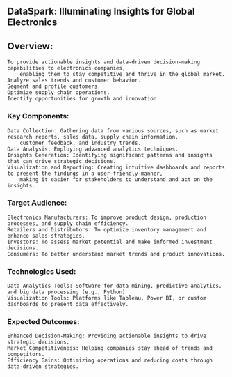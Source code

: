 ## DataSpark: Illuminating Insights for Global Electronics

## Overview:
    To provide actionable insights and data-driven decision-making capabilities to electronics companies, 
        enabling them to stay competitive and thrive in the global market.
	Analyze sales trends and customer behavior. 
	Segment and profile customers.
	Optimize supply chain operations.
	Identify opportunities for growth and innovation


### Key Components:
    Data Collection: Gathering data from various sources, such as market research reports, sales data, supply chain information, 
        customer feedback, and industry trends.
    Data Analysis: Employing advanced analytics techniques.
    Insights Generation: Identifying significant patterns and insights that can drive strategic decisions. 
    Visualization and Reporting: Creating intuitive dashboards and reports to present the findings in a user-friendly manner, 
        making it easier for stakeholders to understand and act on the insights.


### Target Audience:
    Electronics Manufacturers: To improve product design, production processes, and supply chain efficiency.
    Retailers and Distributors: To optimize inventory management and enhance sales strategies.
    Investors: To assess market potential and make informed investment decisions.
    Consumers: To better understand market trends and product innovations.

### Technologies Used:
    Data Analytics Tools: Software for data mining, predictive analytics, and big data processing (e.g., Python)
    Visualization Tools: Platforms like Tableau, Power BI, or custom dashboards to present data effectively.
    

### Expected Outcomes:
    Enhanced Decision-Making: Providing actionable insights to drive strategic decisions.
    Market Competitiveness: Helping companies stay ahead of trends and competitors.
    Efficiency Gains: Optimizing operations and reducing costs through data-driven strategies.
    
